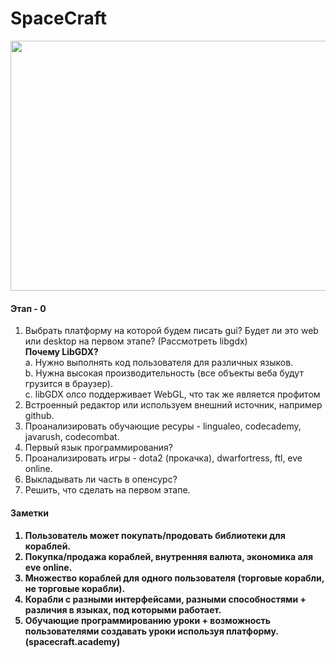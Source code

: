# SpaceCraft

<img src="http://vignette2.wikia.nocookie.net/war-among-the-stars/images/6/69/Spacecraft_2_by_ixt_drawing_evolved-d5q1swj.jpg/revision/latest?cb=20130626055821" width="600" height="400"></img>

<h4>Этап - 0</h4>

1. Выбрать платформу на которой будем писать gui? Будет ли это web или desktop на первом этапе? (Рассмотреть libgdx) 
<br> <strong>Почему LibGDX?</strong> 
<br> a. Нужно выполнять код пользователя для различных языков. 
<br> b. Нужна высокая производительность (все объекты веба будут грузится в браузер). 
<br> c. libGDX олсо поддерживает WebGL, что так же является профитом
2. Встроенный редактор или используем внешний источник, например github.
3. Проанализировать обучающие ресуры - lingualeo, codecademy, javarush, codecombat.
4. Первый язык программирования?
5. Проанализировать игры - dota2 (прокачка), dwarfortress, ftl, eve online.
6. Выкладывать ли часть в опенсурс?
7. Решить, что сделать на первом этапе.

<h4>Заметки<h4/>

1. Пользователь может покупать/продовать библиотеки для кораблей.
2. Покупка/продажа кораблей, внутренняя валюта, экономика аля eve online.
3. Множество кораблей для одного пользователя (торговые корабли, не торговые корабли).
4. Корабли с разными интерфейсами, разными способностями + различия в языках, под которыми работает.
5. Обучающие программированию уроки + возможность пользователями создавать уроки используя платформу. (spacecraft.academy)
